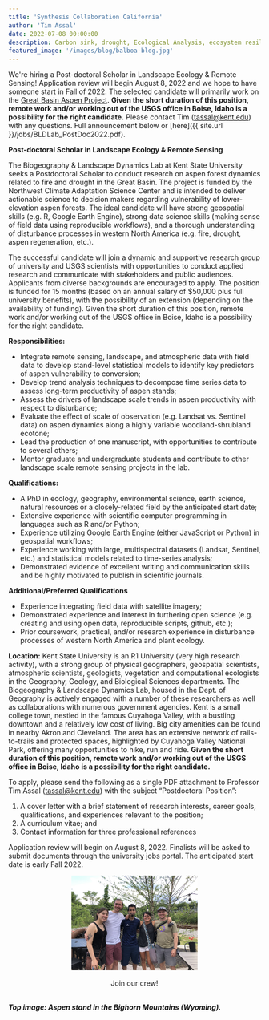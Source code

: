 ```yaml
---
title: 'Synthesis Collaboration California'
author: 'Tim Assal'
date: 2022-07-08 00:00:00
description: Carbon sink, drought, Ecological Analysis, ecosystem resilience, Macroecology, MODIS, NCEAS OSS, open science
featured_image: '/images/blog/balboa-bldg.jpg'
---
```


We're hiring a Post-doctoral Scholar in Landscape Ecology & Remote Sensing! Application review will begin August 8, 2022 and we hope to have someone start in Fall of 2022. The selected candidate will primarily work on the [Great Basin Aspen Project](https://assallab.org/blog/newproject-aspenvuln-gb). **Given the short duration of this position, remote work and/or working out of the USGS office in Boise, Idaho is a possibility for the right candidate.** Please contact Tim (tassal@kent.edu) with any questions. Full announcement below or [here]({{ site.url }}/jobs/BLDLab_PostDoc2022.pdf). 

**Post-doctoral Scholar in Landscape Ecology & Remote Sensing**

The Biogeography & Landscape Dynamics Lab at Kent State University seeks a Postdoctoral Scholar to conduct research on aspen forest dynamics related to fire and drought in the Great Basin. The project is funded by the Northwest Climate Adaptation Science Center and is intended to deliver actionable science to decision makers regarding vulnerability of lower-elevation aspen forests. The ideal candidate will have strong geospatial skills (e.g. R, Google Earth Engine), strong data science skills (making sense of field data using reproducible workflows), and a thorough understanding of disturbance processes in western North America (e.g. fire, drought, aspen regeneration, etc.). 

The successful candidate will join a dynamic and supportive research group of university and USGS scientists with opportunities to conduct applied research and communicate with stakeholders and public audiences. Applicants from diverse backgrounds are encouraged to apply. The position is funded for 15 months (based on an annual salary of $50,000 plus full university benefits), with the possibility of an extension (depending on the availability of funding). Given the short duration of this position, remote work and/or working out of the USGS office in Boise, Idaho is a possibility for the right candidate.

**Responsibilities:**
+ Integrate remote sensing, landscape, and atmospheric data with field data to develop stand-level statistical models to identify key predictors of aspen vulnerability to conversion;
+ Develop trend analysis techniques to decompose time series data to assess long-term productivity of aspen stands;
+ Assess the drivers of landscape scale trends in aspen productivity with respect to disturbance;
+ Evaluate the effect of scale of observation (e.g. Landsat vs. Sentinel data) on aspen dynamics along a highly variable woodland-shrubland ecotone;
+ Lead the production of one manuscript, with opportunities to contribute to several others;
+ Mentor graduate and undergraduate students and contribute to other landscape scale remote sensing projects in the lab. 

**Qualifications:**
+ A PhD in ecology, geography, environmental science, earth science, natural resources or a closely-related field by the anticipated start date;
+ Extensive experience with scientific computer programming in languages such as R and/or Python;
+ Experience utilizing Google Earth Engine (either JavaScript or Python) in geospatial workflows;
+ Experience working with large, multispectral datasets (Landsat, Sentinel, etc.) and statistical models related to time-series analysis;
+ Demonstrated evidence of excellent writing and communication skills and be highly motivated to publish in scientific journals.

**Additional/Preferred Qualifications**
+ Experience integrating field data with satellite imagery;
+ Demonstrated experience and interest in furthering open science (e.g. creating and using open data, reproducible scripts, github, etc.);
+ Prior coursework, practical, and/or research experience in disturbance processes of western North America and plant ecology. 

**Location:**
Kent State University is an R1 University (very high research activity), with a strong group of physical geographers, geospatial scientists, atmospheric scientists, geologists, vegetation and computational ecologists in the Geography, Geology, and Biological Sciences departments. The 
Biogeography & Landscape Dynamics Lab, housed in the Dept. of Geography is actively engaged with a number of these researchers as well as collaborations with numerous government agencies. Kent is a small college town, nestled in the famous Cuyahoga Valley, with a bustling downtown and a relatively low cost of living. Big city amenities can be found in nearby Akron and Cleveland. The area has an extensive network of rails-to-trails and protected spaces, highlighted by Cuyahoga Valley National Park, offering many opportunities to hike, run and ride. **Given the short duration of this position, remote work and/or working out of the USGS office in Boise, Idaho is a possibility for the right candidate.** 

To apply, please send the following as a single PDF attachment to Professor Tim Assal (tassal@kent.edu) with the subject “Postdoctoral Position”: 
1. A cover letter with a brief statement of research interests, career goals, qualifications, and experiences relevant to the position;
2. A curriculum vitae; and
3. Contact information for three professional references

Application review will begin on August 8, 2022. Finalists will be asked to submit documents through the university jobs portal. The anticipated start date is early Fall 2022. 

<p align="center">
  <img alt="wgfd-crew" src="/images/gallery/lab-class-of-2021.jpg" style="width: 50%; height= 50%">
</p> 
<center>Join our crew! </center>
<br>

***Top image: Aspen stand in the Bighorn Mountains (Wyoming).***

